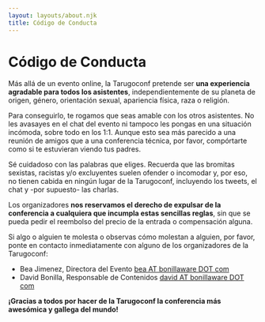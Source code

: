 ```yaml
---
layout: layouts/about.njk
title: Código de Conducta
---
```


# Código de Conducta


 Más allá de un evento online, la Tarugoconf pretende ser **una experiencia agradable para todos los asistentes**, independientemente de su planeta de origen, género, orientación sexual, apariencia física, raza o religión.

Para conseguirlo, te rogamos que seas amable con los otros asistentes. No les avasayes en el chat del evento ni tampoco les pongas en una situación incómoda, sobre todo en los 1:1. Aunque esto sea más parecido a una reunión de amigos que a una conferencia técnica, por favor, compórtarte como si te estuvieran viendo tus padres.

Sé cuidadoso con las palabras que eliges. Recuerda que las bromitas sexistas, racistas y/o excluyentes suelen ofender o incomodar y, por eso, no tienen cabida en ningún lugar de la Tarugoconf, incluyendo los tweets, el chat y -por supuesto- las charlas.

Los organizadores **nos reservamos el derecho de expulsar de la conferencia a cualquiera que incumpla estas sencillas reglas**, sin que se pueda pedir el reembolso del precio de la entrada o compensación alguna.

Si algo o alguien te molesta o observas cómo molestan a alguien, por favor, ponte en contacto inmediatamente con alguno de los organizadores de la Tarugoconf:


* Bea Jimenez, Directora del Evento [bea AT bonillaware DOT com](mailto:bea@bonillaware.com)
* David Bonilla, Responsable de Contenidos [david AT bonillaware DOT com](mailto:david@bonillaware.com)


**¡Gracias a todos por hacer de la Tarugoconf la conferencia más awesómica y gallega del mundo!**
